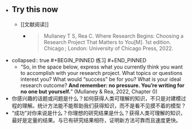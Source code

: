 - ## Try this now
	- [[文献阅读]]
		- >Mullaney T S, Rea C. Where Research Begins: Choosing a Research Project That Matters to You[M]. 1st  edition. Chicago ; London: University of Chicago Press, 2022.
- collapsed:: true
  #+BEGIN_PINNED
  练习
  #+END_PINNED
	- “So, in the space below, express what you currently think you want to accomplish with your research project. What topics or questions interest you? What would “success” be for you? What is your ideal research outcome? **And remember: no pressure. You’re writing for no one but yourself.**” (Mullaney & Rea, 2022, Chapter 0)
- 你感兴趣的话题或问题是什么？如何获得人类可理解的知识，不只是对建模过程的理解。统计方法能不能帮助我们获得知识，而不是看不见摸不着的模型？
- “成功”对你来说是什么？你理想的研究结果是什么？获得人类可理解的知识，最好是定量的结果。与已有研究结果相符，证明新方法可靠而且速度更快。